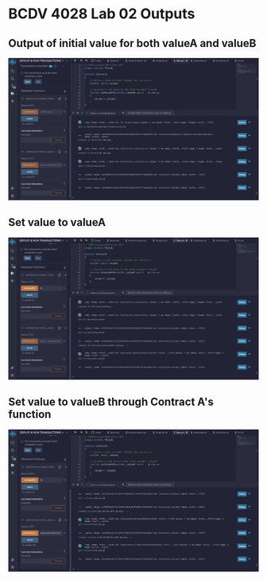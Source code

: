# BCDV 4028 Lab 02 Outputs

## Output of initial value for both valueA and valueB

![Initial Value](https://github.com/aratrika1996/BCDV-4028-Assignments/blob/main/Lab%2002/InitialValue.png)

## Set value to valueA

![Set Value to valueA](https://github.com/aratrika1996/BCDV-4028-Assignments/blob/main/Lab%2002/SetValueA.png)

## Set value to valueB through Contract A's function

![Set value to valueB](https://github.com/aratrika1996/BCDV-4028-Assignments/blob/main/Lab%2002/UpdateValueB.png)